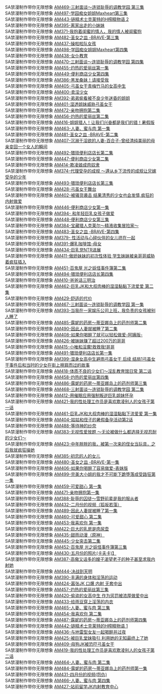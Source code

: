 SA禁漫制作带你无限想象        [AM469-三射面谈～连锁耻辱的调教学园 第三集](http://sagj.me/videoDetail/ea05e4bbce419780.html)     
SA禁漫制作带你无限想象        [AM497-学园痴女姐姐Maxheart第三集](http://sagj.me/videoDetail/e95bc40a56ec083b.html)          
SA禁漫制作带你无限想象        [AM443-链精术士克莱特的H榨精物语 2](http://sagj.me/videoDetail/dca714e5ce6764de.html)     
SA禁漫制作带你无限想象        [AM395-离家出走的小妹妹](http://sagj.me/videoDetail/79a517bf8daa086e.html)     
SA禁漫制作带你无限想象        [AM371-我抱着闺蜜的情人，我的情人被闺蜜抱](http://sagj.me/videoDetail/73f6843e31000c28.html)                 
SA禁漫制作带你无限想象        [AM482-圣女之皿 -BRAVE-第三集](http://sagj.me/videoDetail/6768ec2d99412e8e.html)                 
SA禁漫制作带你无限想象        [AM437-操啦啦队女孩](http://sagj.me/videoDetail/67543d997a612c90.html)                 
SA禁漫制作带你无限想象        [AM498-学园痴女姐姐Maxheart第四集](http://sagj.me/videoDetail/baa944761a5caed0.html)                 
SA禁漫制作带你无限想象        [AM438-女仆教育](http://sagj.me/videoDetail/a91d2540953b4a3a.html)                 
SA禁漫制作带你无限想象        [AM470-三射面谈～连锁耻辱的调教学园 第四集](http://sagj.me/videoDetail/5a6c953f4d2326af.html)                 
SA禁漫制作带你无限想象        [AM455-灼热的爱丽丝第一集](http://sagj.me/videoDetail/5943c0dde0e8816c.html)                 
SA禁漫制作带你无限想象        [AM449-便利商店少女第四集](http://sagj.me/videoDetail/581e619b602cda26.html)                 
SA禁漫制作带你无限想象        [AM386-黑发桑妹！请接受我](http://sagj.me/videoDetail/331c46584fd8db41.html)                 
SA禁漫制作带你无限想象        [AM405-弓虽女干青梅竹马的女高中生](http://sagj.me/videoDetail/2f6deefdad32f21a.html)                 
SA禁漫制作带你无限想象        [AM400-卖淫少女](http://sagj.me/videoDetail/195f4aec7b3a09e1.html)                 
SA禁漫制作带你无限想象        [AM392-弟弟偷看被不良少年迷昏的姐姐](http://sagj.me/videoDetail/cd5b9c2647dc7a07.html)                 
SA禁漫制作带你无限想象        [AM401-湿透姐妹威胁弓虽女干](http://sagj.me/videoDetail/c626d028abaf6a55.html)                 
SA禁漫制作带你无限想象        [AM472-亲吻拥抱第二集](http://sagj.me/videoDetail/c01bc54bd21e2105.html)                 
SA禁漫制作带你无限想象        [AM456-灼热的爱丽丝第二集](http://sagj.me/videoDetail/bc85758e78d53672.html)                 
SA禁漫制作带你无限想象        [AM416-姐姐猎人！让我们兴奋都是我们的错！暑假版](http://sagj.me/videoDetail/bc55b28ef2efeb96.html)                 
SA禁漫制作带你无限想象        [AM463-人妻、蜜与肉 第一集](http://sagj.me/videoDetail/e12fef61f332f19d.html)                 
SA禁漫制作带你无限想象        [AM481-圣女之皿 -BRAVE-第二集](http://sagj.me/videoDetail/d8be4e31c05a16b9.html)                 
SA禁漫制作带你无限想象        [AM407-沉溺于淫欲的人妻-百合子-曾经清纯美丽的母亲变回一个女人的瞬间](http://sagj.me/videoDetail/aca16acdd16339f6.html)                 
SA禁漫制作带你无限想象        [AM492-猥琐便利店店长第二集](http://sagj.me/videoDetail/a10ca5427d75a054.html)                
SA禁漫制作带你无限想象        [AM447-便利商店少女第二集](http://sagj.me/videoDetail/9d7cfab75f7701c8.html)              
SA禁漫制作带你无限想象        [AM414-欺凌娘成肉奴隶](http://sagj.me/videoDetail/80524852f13ccb08.html)                 
SA禁漫制作带你无限想象        [AM374-代理受孕的成规 ～遵从乡下流传的成规让兄嫁受孕的少年](http://sagj.me/videoDetail/803380cd84a24d12.html)                 
SA禁漫制作带你无限想象        [AM493-猥琐便利店店长第三集](http://sagj.me/videoDetail/535489fce61dad97.html)                 
SA禁漫制作带你无限想象        [AM428-弓虽女干舞台](http://sagj.me/videoDetail/16d1711e6c865559.html)                 
SA禁漫制作带你无限想象        [AM402-被骚货袭击 结果清秀的少女也会发情,疯狂的内射做爱](http://sagj.me/videoDetail/0afb52e43862ec79.html)                 
SA禁漫制作带你无限想象        [AM446-便利商店少女第一集](http://sagj.me/videoDetail/06d55c14dfa13116.html)                 
SA禁漫制作带你无限想象        [AM394- 和年轻巨乳女孩子做爱](http://sagj.me/videoDetail/04c50d1dd606bdeb.html)                 
SA禁漫制作带你无限想象        [AM448-便利商店少女第三集](http://sagj.me/videoDetail/ef1aefb1078fc826.html)                 
SA禁漫制作带你无限想象        [AM384-宝藏猎人克莱尔～精液收集冒险家～](http://sagj.me/videoDetail/edf0d02c4bfe1f0c.html)                 
SA禁漫制作带你无限想象        [AM483-圣女之皿 -BRAVE-第四集](http://sagj.me/videoDetail/e874240b0fabfeb3.html)                 
SA禁漫制作带你无限想象        [AM379- 性活动与心碎伙伴的女儿挤在一起](http://sagj.me/videoDetail/acef8272a82b0031.html)                 
SA禁漫制作带你无限想象        [AM391-爆乳咖啡馆-母女](http://sagj.me/videoDetail/a5ed5b89b22036f3.html)                 
SA禁漫制作带你无限想象        [AM434-巨乳党NTR进展](http://sagj.me/videoDetail/da82e02c6508212a.html)                 
SA禁漫制作带你无限想象        [AM411-傲娇妹妹的初次性体验 学生妹妹被亲哥哥威胁着疯狂插入](http://sagj.me/videoDetail/d64f27377cb39162.html)                 
SA禁漫制作带你无限想象        [AM451-百鬼屋 光之妖怪事件簿第二集](http://sagj.me/videoDetail/d03f1d27fa01b0d6.html)                 
SA禁漫制作带你无限想象        [AM494-猥琐便利店店长第四集](http://sagj.me/videoDetail/c4c320a2d86005d2.html)                 
SA禁漫制作带你无限想象        [AM410-爸爸话三明治](http://sagj.me/videoDetail/4b8251e81b65243b.html)                 
SA禁漫制作带你无限想象        [AM462-巨乳JK和大叔肉棒的湿湿黏黏下流爱爱 第二集](http://sagj.me/videoDetail/4a9809a199e464df.html)                 
SA禁漫制作带你无限想象        [AM429-舒适的代价](http://sagj.me/videoDetail/43197862a8d8ae1a.html)                 
SA禁漫制作带你无限想象        [AM467-三射面谈～连锁耻辱的调教学园 第一集](http://sagj.me/videoDetail/36e3f2564aa6e7ee.html)                 
SA禁漫制作带你无限想象        [AM393-当我在一家娱乐公司上班，我负责的女孩被别人睡了](http://sagj.me/videoDetail/15341fe271d6c5d7.html)                 
SA禁漫制作带你无限想象        [AM485-露妮的药房～蒂亚娜岛上的药剂师第二集](http://sagj.me/videoDetail/9ab4c2d0985caf4d.html)                 
SA禁漫制作带你无限想象        [AM490-因此人妻就被睡了第二集](http://sagj.me/videoDetail/86a4c917a6071955.html)                 
SA禁漫制作带你无限想象        [AM408-如果你喝醉了就可以轻松做爱-阿姨版-](http://sagj.me/videoDetail/6c77d938257e2e06.html)                 
SA禁漫制作带你无限想象        [AM426-被妹妹赚了超过200万的哥哥](http://sagj.me/videoDetail/6b6b6140701942c3.html)                 
SA禁漫制作带你无限想象        [AM415-小唯和淫魔!救救我!哥哥](http://sagj.me/videoDetail/0862994b054e4691.html)                 
SA禁漫制作带你无限想象        [AM491-猥琐便利店店长第一集](http://sagj.me/videoDetail/03c46d88a0ca1814.html)                 
SA禁漫制作带你无限想象        [AM399-湿身女高中生避雨弓虽女干 后续 结局1弓虽女干事件后和当时的少女在街上擦肩而过的故事](http://sagj.me/videoDetail/bc82298f231bb79d.html)                 
SA禁漫制作带你无限想象        [AM418-体质不良的少女们～淫乱教育馆日常 第二话](http://sagj.me/videoDetail/b04410e61a75dd8e.html)                 
SA禁漫制作带你无限想象        [AM458-灼热的爱丽丝第四集](http://sagj.me/videoDetail/f48e401e11fc09ff.html)        
SA禁漫制作带你无限想象        [AM486-露妮的药房～蒂亚娜岛上的药剂师第三集](http://sagj.me/videoDetail/c7b62dc24d763eef.html)               
SA禁漫制作带你无限想象        [AM468-三射面谈～连锁耻辱的调教学园 第二集](http://sagj.me/videoDetail/e79c2fce49dc0d13.html)                 
SA禁漫制作带你无限想象        [AM412-用催眠应用强制叛逆巨乳姐妹怀孕](http://sagj.me/videoDetail/e2160fdfce306096.html)                 
SA禁漫制作带你无限想象        [AM421-我的性处理工作员是喜欢欺凌别人的女孩子第一话](http://sagj.me/videoDetail/e126b17cf1edce34.html)                 
SA禁漫制作带你无限想象        [AM461-巨乳JK和大叔肉棒的湿湿黏黏下流爱爱 第一集](http://sagj.me/videoDetail/df7b169c8cbef6a3.html)                 
SA禁漫制作带你无限想象        [AM404-姑姑和侄子的暑假备孕活动第2话](http://sagj.me/videoDetail/9ca8001970df17a3.html)                 
SA禁漫制作带你无限想象        [AM488-等待神的纱奈](http://sagj.me/videoDetail/3a36e2164a2cb8e3.html)                 
SA禁漫制作带你无限想象        [AM383-无视性爱放题 ～无论被做什么都选择无视忍耐的少女们～](http://sagj.me/videoDetail/363255797301f055.html)                 
SA禁漫制作带你无限想象        [AM423-中年胖胖的我，被第一次来的侄女当玩具，之后我就疯狂操她](http://sagj.me/videoDetail/34ed3258dda1dab4.html)                 
SA禁漫制作带你无限想象        [AM385-初恋的人的女儿](http://sagj.me/videoDetail/2b646d7ce8accb0f.html)                 
SA禁漫制作带你无限想象        [AM480-圣女之皿 -BRAVE-第一集](http://sagj.me/videoDetail/5b4c9b71befd438b.html)                 
SA禁漫制作带你无限想象        [AM406-如果你喝醉了容易做爱-表妹版](http://sagj.me/videoDetail/55e2c65360b48d2b.html)                 
SA禁漫制作带你无限想象        [AM499-完美大小姐的我才不可能下跪堕落成受路狂第一集](http://sagj.me/videoDetail/4da5d51b7e2a547d.html)                 
SA禁漫制作带你无限想象        [AM459-可爱甜心 第一集](http://sagj.me/videoDetail/4d2f6f2e33b77305.html)                 
SA禁漫制作带你无限想象        [AM471-亲吻拥抱第一集](http://sagj.me/videoDetail/8c969ad1239e1264.html)                 
SA禁漫制作带你无限想象        [AM388-耻辱的囚徒～雪野前辈是我的服从者](http://sagj.me/videoDetail/7e5207ff0af9a682.html)                 
SA禁漫制作带你无限想象        [AM432-二月份的视频（狐坂若藻）](http://sagj.me/videoDetail/74389399351c4cc2.html)                 
SA禁漫制作带你无限想象        [AM489-因此人妻就被睡了第一集](http://sagj.me/videoDetail/733d559e9eafcb08.html)                 
SA禁漫制作带你无限想象        [AM460-可爱甜心 第二集](http://sagj.me/videoDetail/6ebf708372fae4d4.html)                 
SA禁漫制作带你无限想象        [AM453-我喜欢你 第一集](http://sagj.me/videoDetail/679bf2fb2bb26d1a.html)                 
SA禁漫制作带你无限想象        [AM422-巨大的乳房是肉尿壶](http://sagj.me/videoDetail/f5de6d5e2a85c966.html)                 
SA禁漫制作带你无限想象        [AM435-甜雨动漫（原神）](http://sagj.me/videoDetail/ea6e55ee9571e96e.html)                 
SA禁漫制作带你无限想象        [AM445-少女突击第二集](http://sagj.me/videoDetail/d712496aa4b4fd3f.html)                 
SA禁漫制作带你无限想象        [AM452-百鬼屋 光之妖怪事件簿第三集](http://sagj.me/videoDetail/b88e081bbce1046c.html)                 
SA禁漫制作带你无限想象        [AM430-五月份的照片(卡夫卡)】](http://sagj.me/videoDetail/5457f801e837e164.html)                 
SA禁漫制作带你无限想象        [AM387-高傲又话多的嫂子渴望老子的种子甚至求我内射她](http://sagj.me/videoDetail/471577fcc80634ff.html)                 
SA禁漫制作带你无限想象        [AM444-决战到天明](http://sagj.me/videoDetail/95dbb7079b058f43.html)                 
SA禁漫制作带你无限想象        [AM390-丰满的身体和淫荡的运动](http://sagj.me/videoDetail/954793afd9d179c2.html)                 
SA禁漫制作带你无限想象        [AM424-嚣张JK 口爆 内射 无套中出](http://sagj.me/videoDetail/8816e8d1676068d2.html)                 
SA禁漫制作带你无限想象        [AM457-灼热的爱丽丝第三集](http://sagj.me/videoDetail/86966f248652798b.html)                 
SA禁漫制作带你无限想象        [AM420-偷盗的女高中生 作为惩罚被浓厚做爱中出](http://sagj.me/videoDetail/84fb5c23c7c84f0e.html)                 
SA禁漫制作带你无限想象        [AM433-给雨豆穿上淫荡的内衣](http://sagj.me/videoDetail/810e7699d6b02fd0.html)           
SA禁漫制作带你无限想象        [AM465-人妻、蜜与肉 第三集](http://sagj.me/videoDetail/7a66cfc73f5b4692.html)                  
SA禁漫制作带你无限想象        [AM454-我喜欢你 第二集](http://sagj.me/videoDetail/760e1019f3af59f0.html)  
SA禁漫制作带你无限想象        [AM487-露妮的药房～蒂亚娜岛上的药剂师第四集](http://sagj.me/videoDetail/6fbb8ed203dfd594.html)      
SA禁漫制作带你无限想象        [AM442-链精术士克莱特的H榨精物语 1](http://sagj.me/videoDetail/6ec526747821dece.html)          
SA禁漫制作带你无限想象        [AM436-与地雷型女友一起喝醉并过夜](http://sagj.me/videoDetail/666fde39056aba4b.html)        
SA禁漫制作带你无限想象        [AM425-被巨乳堂妹吸引 利用她的无知最终上了她](http://sagj.me/videoDetail/3ffa73fb59301012.html)                 
SA禁漫制作带你无限想象        [AM409-母狗JK被恐吓弓虽女干](http://sagj.me/videoDetail/3be7c17072383c21.html)                 
SA禁漫制作带你无限想象        [AM419-我的性处理工作员是喜欢欺凌别人的女孩子第二话](http://sagj.me/videoDetail/330258ebefdc6f96.html)                 
SA禁漫制作带你无限想象        [AM464-人妻、蜜与肉 第二集](http://sagj.me/videoDetail/12ea7b760f81beac.html)                 
SA禁漫制作带你无限想象        [AM484-露妮的药房～蒂亚娜岛上的药剂师第一集](http://sagj.me/videoDetail/0847a10df8f96338.html)                 
SA禁漫制作带你无限想象        [AM431-四月份的视频(怨仇)](http://sagj.me/videoDetail/06405bb0f737aff8.html)                 
SA禁漫制作带你无限想象        [AM466-人妻、蜜与肉 第四集](http://sagj.me/videoDetail/05aaededb128b901.html)                 
SA禁漫制作带你无限想象        [AM427-站前留学JK内射教育中心](http://sagj.me/videoDetail/03eb50305ec5eecb.html)                 
